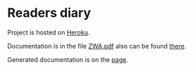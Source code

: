 # Readers diary

Project is hosted on [Heroku](https://readersdiary.herokuapp.com/).

Documentation is in the file [ZWA.pdf](https://readersdiary.herokuapp.com/ZWA.pdf) also can be found [there](https://github.com/AngelinaRudenko/php-readers-diary/blob/master/ZWA.pdf).

Generated documentation is on the [page](https://readersdiary.herokuapp.com/docs/index.html).
